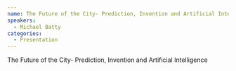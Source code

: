 ```yaml
--- 
name: The Future of the City- Prediction, Invention and Artificial Intelligence 
speakers: 
  - Michael Batty
categories:
  - Presentation
---
```


The Future of the City- Prediction, Invention and Artificial Intelligence